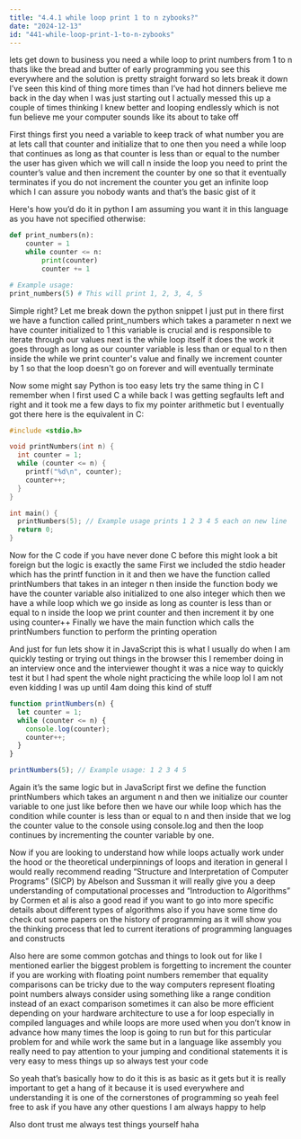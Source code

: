 ```yaml
---
title: "4.4.1 while loop print 1 to n zybooks?"
date: "2024-12-13"
id: "441-while-loop-print-1-to-n-zybooks"
---
```


lets get down to business you need a while loop to print numbers from 1 to n thats like the bread and butter of early programming you see this everywhere and the solution is pretty straight forward so lets break it down I’ve seen this kind of thing more times than I’ve had hot dinners believe me back in the day when I was just starting out I actually messed this up a couple of times thinking I knew better and looping endlessly which is not fun believe me your computer sounds like its about to take off

First things first you need a variable to keep track of what number you are at lets call that counter and initialize that to one then you need a while loop that continues as long as that counter is less than or equal to the number the user has given which we will call n inside the loop you need to print the counter’s value and then increment the counter by one so that it eventually terminates if you do not increment the counter you get an infinite loop which I can assure you nobody wants and that’s the basic gist of it

Here's how you’d do it in python I am assuming you want it in this language as you have not specified otherwise:

```python
def print_numbers(n):
    counter = 1
    while counter <= n:
        print(counter)
        counter += 1

# Example usage:
print_numbers(5) # This will print 1, 2, 3, 4, 5
```

Simple right? Let me break down the python snippet I just put in there first we have a function called print\_numbers which takes a parameter n next we have counter initialized to 1 this variable is crucial and is responsible to iterate through our values next is the while loop itself it does the work it goes through as long as our counter variable is less than or equal to n then inside the while we print counter's value and finally we increment counter by 1 so that the loop doesn't go on forever and will eventually terminate

Now some might say Python is too easy lets try the same thing in C I remember when I first used C a while back I was getting segfaults left and right and it took me a few days to fix my pointer arithmetic but I eventually got there here is the equivalent in C:

```c
#include <stdio.h>

void printNumbers(int n) {
  int counter = 1;
  while (counter <= n) {
    printf("%d\n", counter);
    counter++;
  }
}

int main() {
  printNumbers(5); // Example usage prints 1 2 3 4 5 each on new line
  return 0;
}
```

Now for the C code if you have never done C before this might look a bit foreign but the logic is exactly the same First we included the stdio header which has the printf function in it and then we have the function called printNumbers that takes in an integer n then inside the function body we have the counter variable also initialized to one also integer which then we have a while loop which we go inside as long as counter is less than or equal to n inside the loop we print counter and then increment it by one using counter++ Finally we have the main function which calls the printNumbers function to perform the printing operation

And just for fun lets show it in JavaScript this is what I usually do when I am quickly testing or trying out things in the browser this I remember doing in an interview once and the interviewer thought it was a nice way to quickly test it but I had spent the whole night practicing the while loop lol I am not even kidding I was up until 4am doing this kind of stuff

```javascript
function printNumbers(n) {
  let counter = 1;
  while (counter <= n) {
    console.log(counter);
    counter++;
  }
}

printNumbers(5); // Example usage: 1 2 3 4 5
```

Again it’s the same logic but in JavaScript first we define the function printNumbers which takes an argument n and then we initialize our counter variable to one just like before then we have our while loop which has the condition while counter is less than or equal to n and then inside that we log the counter value to the console using console.log and then the loop continues by incrementing the counter variable by one.

Now if you are looking to understand how while loops actually work under the hood or the theoretical underpinnings of loops and iteration in general I would really recommend reading “Structure and Interpretation of Computer Programs” (SICP) by Abelson and Sussman it will really give you a deep understanding of computational processes and “Introduction to Algorithms” by Cormen et al is also a good read if you want to go into more specific details about different types of algorithms also if you have some time do check out some papers on the history of programming as it will show you the thinking process that led to current iterations of programming languages and constructs

Also here are some common gotchas and things to look out for like I mentioned earlier the biggest problem is forgetting to increment the counter if you are working with floating point numbers remember that equality comparisons can be tricky due to the way computers represent floating point numbers always consider using something like a range condition instead of an exact comparison sometimes it can also be more efficient depending on your hardware architecture to use a for loop especially in compiled languages and while loops are more used when you don’t know in advance how many times the loop is going to run but for this particular problem for and while work the same but in a language like assembly you really need to pay attention to your jumping and conditional statements it is very easy to mess things up so always test your code

So yeah that’s basically how to do it this is as basic as it gets but it is really important to get a hang of it because it is used everywhere and understanding it is one of the cornerstones of programming so yeah feel free to ask if you have any other questions I am always happy to help

Also dont trust me always test things yourself haha
